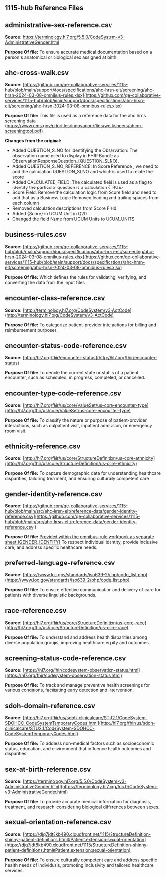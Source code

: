 ## **1115-hub Reference Files**

## **administrative-sex-reference.csv**

**Source:** https://terminology.hl7.org/5.5.0/CodeSystem-v3-AdministrativeGender.html

**Purpose Of file:** To ensure accurate medical documentation based on a person's anatomical or biological sex assigned at birth.

## **ahc-cross-walk.csv**

**Source:** [https://github.com/qe-collaborative-services/1115-hub/blob/main/support/docs/specifications/ahc-hrsn-elt/screening/ahc-hrsn-2024-03-08-omnibus-rules.xlsx](https://github.com/qe-collaborative-services/1115-hub/blob/main/support/docs/specifications/ahc-hrsn-elt/screening/ahc-hrsn-2024-03-08-omnibus-rules.xlsx)

**Purpose Of file:** This file is used as a reference data for the ahc hrns screening data (https://www.cms.gov/priorities/innovation/files/worksheets/ahcm-screeningtool.pdf)

**Changes from the original:**

- Added QUESTION_SLNO for identifying the Observation: The observation name need to display in FHIR Bundle as ObservationResponseQuestion_{QUESTION_SLNO}.
- Added QUESTION_SLNO_REFERENCE: In Score Reference , we need to add the calculation QUESTION_SLNO and which is used to relate the score
- Added CALCULATED_FIELD: The calculated field is used as a flag to identify the particular question is a calculation {TRUE}
- Score Field: Remove the calculation logic from Score field and need to add that as a Business Logic Removed leading and trailing spaces from each column
- Removed calculation descriptions from Score Field
- Added {Score} in UCUM Unit in Q20
- Changed the field Name from UCUM Units to UCUM_UNITS

## **business-rules.csv**
**Source:** [https://github.com/qe-collaborative-services/1115-hub/blob/main/support/docs/specifications/ahc-hrsn-elt/screening/ahc-hrsn-2024-03-08-omnibus-rules.xlsx](https://github.com/qe-collaborative-services/1115-hub/blob/main/support/docs/specifications/ahc-hrsn-elt/screening/ahc-hrsn-2024-03-08-omnibus-rules.xlsx)

**Purpose Of file:** Which defines the rules for validating, verifying, and converting the data from the input files

## **encounter-class-reference.csv**

**Source:** [http://terminology.hl7.org/CodeSystem/v3-ActCode](http://terminology.hl7.org/CodeSystem/v3-ActCode)

**Purpose Of file:**  To categorize patient-provider interactions for billing and reimbursement purposes


## **encounter-status-code-reference.csv**

**Source:** [http://hl7.org/fhir/encounter-status](http://hl7.org/fhir/encounter-status)

**Purpose Of file:** To denote the current state or status of a patient encounter, such as scheduled, in progress, completed, or cancelled.


## **encounter-type-code-reference.csv**

**Source:**  [http://hl7.org/fhir/us/core/ValueSet/us-core-encounter-type](http://hl7.org/fhir/us/core/ValueSet/us-core-encounter-type)

**Purpose Of file:** To classify the nature or purpose of patient-provider interactions, such as outpatient visit, inpatient admission, or emergency room visit.

## **ethnicity-reference.csv**
  

**Source:**  [http://hl7.org/fhir/us/core/StructureDefinition/us-core-ethnicity](http://hl7.org/fhir/us/core/StructureDefinition/us-core-ethnicity)

**Purpose Of file:** To capture demographic data for understanding healthcare disparities, tailoring treatment, and ensuring culturally competent care

## **gender-identity-reference.csv**

**Source:**  [https://github.com/qe-collaborative-services/1115-hub/blob/main/src/ahc-hrsn-elt/reference-data/gender-identity-reference.csv](https://github.com/qe-collaborative-services/1115-hub/blob/main/src/ahc-hrsn-elt/reference-data/gender-identity-reference.csv )

**Purpose Of file:** [Provided within the omnibus-rule workbook as separate sheet (GENDER_IDENTITY)](http://snomed.info/sct)
To respect individual identity, provide inclusive care, and address specific healthcare needs.

## **preferred-language-reference.csv**  

**Source:**  [https://www.loc.gov/standards/iso639-2/php/code_list.php](https://www.loc.gov/standards/iso639-2/php/code_list.php)

**Purpose Of file:** To ensure effective communication and delivery of care for patients with diverse linguistic backgrounds.

## **race-reference.csv**
**Source:**  [http://hl7.org/fhir/us/core/StructureDefinition/us-core-race](http://hl7.org/fhir/us/core/StructureDefinition/us-core-race)

**Purpose Of file:** To understand and address health disparities among diverse population groups, improving healthcare equity and outcomes. 

## **screening-status-code-reference.csv**

**Source:**  [https://hl7.org/fhir/codesystem-observation-status.html](https://hl7.org/fhir/codesystem-observation-status.html)

**Purpose Of file:** To track and manage preventive health screenings for various conditions, facilitating early detection and intervention.

## **sdoh-domain-reference.csv**

**Source:**  [http://hl7.org/fhir/us/sdoh-clinicalcare/STU2.1/CodeSystem-SDOHCC-CodeSystemTemporaryCodes.html](http://hl7.org/fhir/us/sdoh-clinicalcare/STU2.1/CodeSystem-SDOHCC-CodeSystemTemporaryCodes.html)

**Purpose Of file:** To address non-medical factors such as socioeconomic status, education, and environment that influence health outcomes and disparities

## **sex-at-birth-reference.csv**


**Source:**  [https://terminology.hl7.org/5.5.0/CodeSystem-v3-AdministrativeGender.html](https://terminology.hl7.org/5.5.0/CodeSystem-v3-AdministrativeGender.html)

**Purpose Of file:** To provide accurate medical information for diagnosis, treatment, and research, considering biological differences between sexes.

## **sexual-orientation-reference.csv**


**Source:**  [https://djq7jdt8kb490.cloudfront.net/1115/StructureDefinition-shinny-patient-definitions.html#Patient.extension:sexual-orientation](https://djq7jdt8kb490.cloudfront.net/1115/StructureDefinition-shinny-patient-definitions.html#Patient.extension:sexual-orientation)

**Purpose Of file:** To ensure culturally competent care and address specific health needs of individuals, promoting inclusivity and tailored healthcare services.